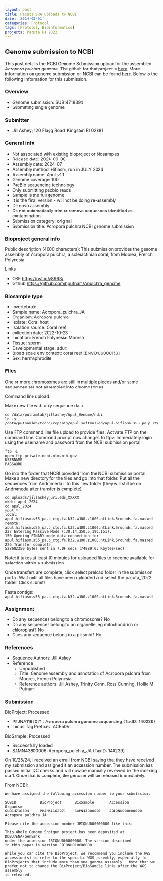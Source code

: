 ```yaml
---
layout: post
title: Pacuta SRA uploads to NCBI
date: '2024-05-01'
categories: Protocol
tags: [Protocol, Bioinformatics]
projects: Pacuta HI 2022
---
```


## Genome submission to NCBI

This post details the NCBI Genome Submission upload for the assembled *Acropora pulchra* genome. The github for that project is [here](https://github.com/hputnam/Apulchra_genome). More information on genome submission on NCBI can be found [here](https://www.ncbi.nlm.nih.gov/genbank/genomesubmit/). Below is the following information for this submission. 

### Overview 

- Genome submission: SUB14718394
- Submitting single genome 

### Submitter 

- Jill Ashey; 120 Flagg Road, Kingston RI 02881

### General info 

- Not associated with existing bioproject or biosamples 
- Release date: 2024-09-30
- Assembly date: 2024-07
- Assembly method: Hifiasm, run in JULY 2024
- Assembly name: Apul_v1.1
- Genome coverage: 100
- PacBio sequencing technology 
- Only submitting pacbio reads 
- Sample is the full genome 
- It is the final version - will not be doing re-assembly 
- De novo assembly 
- Do not automatically trim or remove sequences identified as contamination
- Submission category: original 
- Submission title: Acropora pulchra NCBI genome submission

### Bioproject general info 

Public description (4000 characters): This submission provides the genome assembly of Acropora pulchra, a scleractinian coral, from Moorea, French Polynesia. 

Links 
- OSF https://osf.io/y8963/
- Github https://github.com/hputnam/Apulchra_genome

### Biosample type 

- Invertebrate 
- Sample name: Acropora_pulchra_JA
- Organism: Acropora pulchra 
- Isolate: Coral host 
- Isolation source: Coral reef 
- collection date: 2022-10-23
- Location: French Polynesia: Moorea
- Tissue: sperm
- Developmental stage: adult 
- Broad scale env context: coral reef [ENVO:00000150]
- Sex: hermaphrodite 

### Files 

One or more chromosomes are still in multiple pieces and/or some sequences are not assembled into chromosomes

Command line upload 

Make new file with only sequence data 

```
cd /data/putnamlab/jillashey/Apul_Genome/ncbi
ln -s /data/putnamlab/tconn/repeats/apul_softmasked/apul.hifiasm.s55_pa.p_ctg.fa.k32.w100.z1000.ntLink.5rounds.fa.masked
```

Use FTP command line file upload to provide files. Activate FTP on the command line. Command prompt now changes to ftp>. Immediately login using the username and password from the NCBI submission portal.

```
ftp -i
open ftp-private.ncbi.nlm.nih.gov
USERNAME
PASSWORD
```

Go into the folder that NCBI provided from the NCBI submission portal. Make a new directory for the files and go into that folder. Put all the sequences from Andromeda into this new folder (they will still be on Andromeda after transfer is complete).

```
cd uploads/jillashey_uri.edu_XXXXX
mkdir apul_2024
cd apul_2024
mput *
local: apul.hifiasm.s55_pa.p_ctg.fa.k32.w100.z1000.ntLink.5rounds.fa.masked remote: apul.hifiasm.s55_pa.p_ctg.fa.k32.w100.z1000.ntLink.5rounds.fa.masked
227 Entering Passive Mode (130,14,250,5,196,151).
150 Opening BINARY mode data connection for apul.hifiasm.s55_pa.p_ctg.fa.k32.w100.z1000.ntLink.5rounds.fa.masked
226 Transfer complete
528682350 bytes sent in 7.06 secs (74889.03 Kbytes/sec)
```

Note: it takes at least 10 minutes for uploaded files to become available for selection within a submission.

Once transfers are complete, click select preload folder in the submission portal. Wait until all files have been uploaded and select the pacuta_2022 folder. Click submit!

Fasta contigs: `apul.hifiasm.s55_pa.p_ctg.fa.k32.w100.z1000.ntLink.5rounds.fa.masked`

### Assignment 

- Do any sequences belong to a chromosome? No
- Do any sequences belong to an organelle, eg mitochondrion or chloroplast? No
- Does any sequence belong to a plasmid? No 

### References 

- Sequence Authors: Jill Ashey 
- Reference
	- Unpublished 
	- Title: Genome assembly and annotation of Acropora pulchra from Moorea, French Polynesia 
	- Reference authors: Jill Ashey, Trinity Conn, Ross Cunning, Hollie M. Putnam

### Submission

BioProject: Processed
- PRJNA1162071 : Acropora pulchra genome sequencing (TaxID: 140239)
- Locus Tag Prefixes: ACE5DV

BioSample: Processed 
- Successfully loaded 
- SAMN43800006: Acropora_pulchra_JA (TaxID: 140239)

On 10/25/24, I received an email from NCBI saying that they have received my submission and assigned it an accession number. The submission has passed initial QC checks and will now be manually reviewed by the indexing staff. Once that is complete, the genome will be released immediately. 

From NCBI:

```
We have assigned the following accession number to your submission:

SUBID           BioProject      BioSample       Accession       Organism
SUB14718394     PRJNA1162071    SAMN43800006    JBIQNU000000000 Acropora pulchra JA

Please cite the accession number JBIQNU000000000 like this:

This Whole Genome Shotgun project has been deposited at DDBJ/ENA/GenBank
under the accession JBIQNU000000000. The version described
in this paper is version JBIQNU010000000.

While you can cite the BioProject, we recommend you include the WGS
accession(s) to refer to the specific WGS assembly, especially for
BioProjects that include more than one genome assembly.  Note that we
prefer not to change the BioProject/BioSample links after the WGS assembly
is released.
```